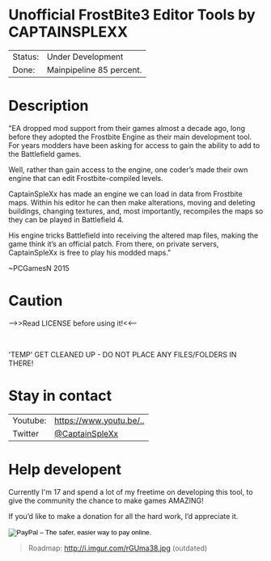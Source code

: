 <h1>Unofficial FrostBite3 Editor Tools by CAPTAINSPLEXX</h1>
<table>
	<tr>
		<td>Status:</td>
		<td>Under Development</td>
	</tr>
	<tr>
		<td>Done:</td>
		<td>Mainpipeline 85 percent.</td>
	</tr>
</table>
<h1>Description</h1>
<p>"EA dropped mod support from their games almost a decade ago,
  long before they adopted the Frostbite Engine as their main development tool.
  For years modders have been asking for access to gain the ability to add to the Battlefield games.

  Well, rather than gain access to the engine, one coder’s made their own engine that can edit Frostbite-compiled levels.

  CaptainSpleXx has made an engine we can load in data from Frostbite maps.
  Within his editor he can then make alterations, moving and deleting buildings,
  changing textures, and, most importantly, recompiles the maps so they can be played in Battlefield 4.

  His engine tricks Battlefield into receiving the altered map files,
  making the game think it’s an official patch. From there, on private servers,
  CaptainSpleXx is free to play his modded maps."</p><p> ~PCGamesN 2015</p>
  
<h1>Caution</h1>
<p>--&gt;&gt;Read
LICENSE before using it!&lt;&lt;--</p><br><p>
'TEMP' GET CLEANED UP - DO NOT PLACE ANY FILES/FOLDERS IN THERE!</p>

<h1>Stay in contact</h1>
<table>
	<tr>
		<td>Youtube:</td>
		<td><a href="https://www.youtube.com/channel/UCNSVft8rtEmWSYZ_OeyPyBg">https://www.youtu.be/..</a></td>
	</tr>
	<tr>
		<td>Twitter</td>
		<td><a href="https://twitter.com/CaptainSpleXx">@CaptainSpleXx</a></td>
	</tr>
</table>

<h1>Help developent</h1>
<p>Currently I'm 17 and spend a lot of my freetime on developing this tool, 
to give the community the chance to make games AMAZING!</p>
<p>If you’d like to make a donation for all the hard work, I’d appreciate it.</p>
<form action="https://www.paypal.com/cgi-bin/webscr" method="post" target="_top">
<input type="hidden" name="cmd" value="_s-xclick">
<input type="hidden" name="hosted_button_id" value="BJXCGQRKK8PXL">
<input type="image" src="https://www.paypalobjects.com/en_US/i/btn/btn_donateCC_LG_global.gif" border="0" name="submit" alt="PayPal – The safer, easier way to pay online.">
<img alt="" border="0" src="https://www.paypalobjects.com/de_DE/i/scr/pixel.gif" width="1" height="1">
</form>

>Roadmap: http://i.imgur.com/rGUma38.jpg (outdated)



